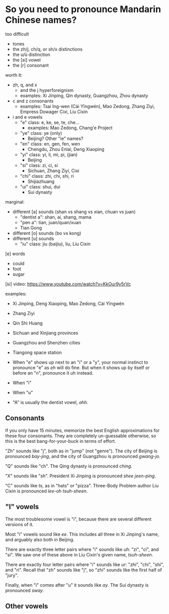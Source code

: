 # So you need to pronounce Mandarin Chinese names?

too difficult

- tones
- the zh/j, ch/q, or sh/x distinctions
- the u/ü distinction
- the \[si] vowel
- the \[r] consonant

worth it:

- zh, q, and x
    - and the j hyperforeignism
    - examples: Xi Jinping, Qin dynasty, Guangzhou, Zhou dynasty
- c and z consonants
    - examples: Tsai Ing-wen (Cài Yīngwén), Mao Zedong, Zhang Ziyi, Empress Dowager Cixi, Liu Cixin
- i and e vowels
    - "e" class: e, ke, se, te, che...
        - examples: Mao Zedong, Chang'e Project
    - "ye" class: ye (only)
        - Beijing? Other "ie" names?
    - "en" class: en, gen, fen, wen
        - Chengdu, Zhou Enlai, Deng Xiaoping
    - "yi" class: yi, li, mi, pi, (jian)
        - Beijing
    - "si" class: zi, ci, si
        - Sichuan, Zhang Ziyi, Cixi
    - "chi" class: zhi, chi, shi, ri
        - Shijiazhuang
    - "ui" class: shui, dui
        - Sui dynasty

marginal:

- different \[a] sounds (shan vs shang vs xian, chuan vs juan)
    - "dentist a": shan, ai, shang, mama
    - "pen a": tian, juan/quan/xuan
    - Tian Gong
- different \[o] sounds (bo vs kong)
- different \[u] sounds
    - "iu" class: jiu (baijiu), liu, Liu Cixin


\[e] words
- could
- foot
- sugar

\[si] video: https://www.youtube.com/watch?v=KkOur9y5rVc

examples:
- Xi Jinping, Deng Xiaoping, Mao Zedong, Cài Yīngwén
- Zhang Ziyi
- Qin Shi Huang
- Sichuan and Xinjiang provinces
- Guangzhou and Shenzhen cities
- Tiangong space station


- When "e" shows up next to an "i" or a "y", your normal instinct to
  pronounce "e" as _eh_ will do fine. But when it shows up by itself or
  before an "n", pronounce it _uh_ instead.
- When "i" 
- When "u"
- "A" is usually the dentist vowel, _ahh_.

## Consonants

If you only have 15 minutes, memorize the best English approximations for these
four consonants. They are completely un-guessable otherwise, so this is the
best bang-for-your-buck in terms of effort.

"Zh" sounds like "j", both as in "jump" (not "genre"). The city of Beijing is
pronounced _bay-jing_, and the city of Guangzhou is pronounced _gwang-jo_.

"Q" sounds like "ch". The Qing dynasty is pronounced _ching_.

"X" sounds like "sh". President Xi Jinping is pronounced _shee jeen-ping_.

"C" sounds like _ts_, as in "hats" or "pizza". Three-Body Problem author Liu
Cixin is pronounced _lee-oh tsuh-sheen_.

## "I" vowels

The most troublesome vowel is "i", because there are several different versions
of it.

Most "i" vowels sound like _ee_. This includes all three in Xi Jinping's name,
and arguably also both in Beijing.

There are exactly three letter pairs where "i" sounds like _uh_: "zi", "ci",
and "si". We saw one of these above in Liu Cixin's given name, _tsuh-sheen_.

There are exactly four letter pairs where "i" sounds like _ur_: "zhi", "chi",
"shi", and "ri". Recall that "zh" sounds like "j", so "zhi" sounds like the
first half of "jury".

Finally, when "i" comes after "u" it sounds like _ay_. The Sui dynasty is
pronounced _sway_.

## Other vowels
